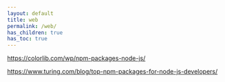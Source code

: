 ```yaml
---
layout: default
title: web
permalink: /web/
has_children: true
has_toc: true
---
```



https://colorlib.com/wp/npm-packages-node-js/

https://www.turing.com/blog/top-npm-packages-for-node-js-developers/

